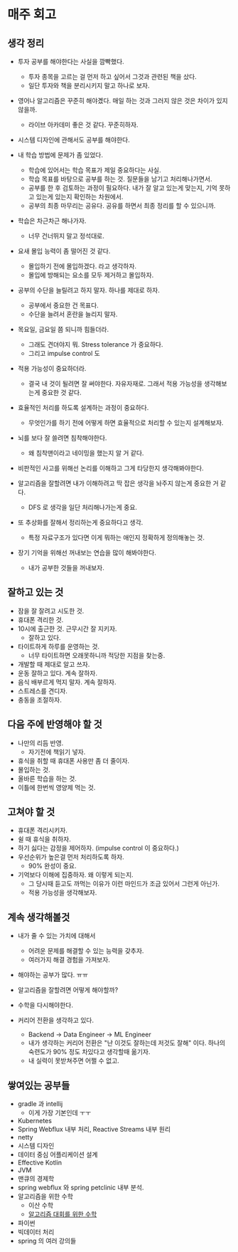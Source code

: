 # 매주 회고

## 생각 정리

- 투자 공부를 해야한다는 사실을 깜빡했다.
  - 투자 종목을 고르는 걸 먼저 하고 싶어서 그것과 관련된 책을 샀다. 
  - 일단 투자와 책을 분리시키지 말고 하나로 보자.

- 영어나 알고리즘은 꾸준히 해야곘다. 매일 하는 것과 그러지 않은 것은 차이가 있지 않을까. 
  - 라이브 아카데미 좋은 것 같다. 꾸준히하자. 

- 시스템 디자인에 관해서도 공부를 해야한다. 

- 내 학습 방법에 문제가 좀 있었다. 
  - 학습에 있어서는 학습 목표가 제일 중요하다는 사실.
  - 학습 목표를 바탕으로 공부를 하는 것. 질문들을 남기고 처리해나가면서. 
  - 공부를 한 후 검토하는 과정이 필요하다. 내가 잘 알고 있는게 맞는지, 기억 못하고 있는게 있는지 확인하는 차원에서.
  - 공부의 최종 마무리는 공유다. 공유를 하면서 최종 정리를 할 수 있으니까.

- 학습은 차근차근 해나가자. 
  - 너무 건너뛰지 말고 정석대로.

- 요새 몰입 능력이 좀 떨어진 것 같다. 
  - 몰입하기 전에 몰입하겠다. 라고 생각하자. 
  - 몰입에 방해되는 요소를 모두 제거하고 몰입하자. 

- 공부의 수단을 늘릴려고 하지 말자. 하나를 제대로 하자. 
  - 공부에서 중요한 건 목표다.
  - 수단을 늘려서 혼란을 늘리지 말자.

- 목요일, 금요일 쯤 되니까 힘들더라. 
  - 그래도 견뎌야지 뭐. Stress tolerance 가 중요하다.
  - 그리고 impulse control 도 

- 적용 가능성이 중요하더라. 
  - 결국 내 것이 될려면 잘 써야한다. 자유자재로. 그래서 적용 가능성을 생각해보는게 중요한 것 같다. 

- 효율적인 처리를 하도록 설계하는 과정이 중요하다. 
  - 무엇인가를 하기 전에 어떻게 하면 효율적으로 처리할 수 있는지 설계해보자.

- 뇌를 보다 잘 쓸려면 침착해야한다. 
  - 왜 침착맨이라고 네이밍을 했는지 알 거 같다.

- 비판적인 사고를 위해선 논리를 이해하고 그게 타당한지 생각해봐야한다.
 
- 알고리즘을 잘할려면 내가 이해하려고 딱 잡은 생각을 놔주지 않는게 중요한 거 같다. 
  - DFS 로 생각을 일단 처리해나가는게 중요.
- 또 추상화를 잘해서 정리하는게 중요하다고 생각.
  - 특정 자료구조가 있다면 이게 뭐하는 애인지 정확하게 정의해놓는 것. 

- 장기 기억을 위해선 꺼내보는 연습을 많이 해봐야한다. 
  - 내가 공부한 것들을 꺼내보자. 

## 잘하고 있는 것

- 잠을 잘 잘려고 시도한 것.
- 휴대폰 격리한 것.
- 10시에 출근한 것. 근무시간 잘 지키자.
  - 잘하고 있다.
- 타이트하게 하루를 운영하는 것.
  - 너무 타이트하면 오래못하니까 적당한 지점을 찾는중.
- 개발할 때 제대로 알고 쓰자.
- 운동 잘하고 있다. 계속 잘하자. 
- 음식 배부르게 먹지 말자. 계속 잘하자.  
- 스트레스를 견디자. 
- 충동을 조절하자. 

## 다음 주에 반영해야 할 것

- 나만의 리듬 반영.
  - 자기전에 책읽기 넣자.
- 휴식을 취할 때 휴대폰 사용만 좀 더 줄이자.
- 몰입하는 것. 
- 올바른 학습을 하는 것.  
- 이틀에 한번씩 영양제 먹는 것. 

## 고쳐야 할 것

- 휴대폰 격리시키자.
- 쉴 때 휴식을 취하자.
- 하기 싫다는 감정을 제어하자. (impulse control 이 중요하다.)
- 우선순위가 높은걸 먼저 처리하도록 하자.
  - 90% 완성이 중요.
- 기억보다 이해에 집중하자. 왜 이렇게 되는지.
  - 그 당시때 듣고도 까먹는 이유가 이런 마인드가 조금 있어서 그런게 아닌가.
  - 적용 가능성을 생각해보자.

## 계속 생각해볼것

- 내가 줄 수 있는 가치에 대해서
  - 어려운 문제를 해결할 수 있는 능력을 갖추자. 
  - 여러가지 해결 경험을 가져보자. 

- 해야하는 공부가 많다. ㅠㅠ

- 알고리즘을 잘할려면 어떻게 해야할까?

- 수학을 다시해야한다. 

- 커리어 전환을 생각하고 있다. 
  - Backend -> Data Engineer -> ML Engineer 
  - 내가 생각하는 커리어 전환은 "난 이것도 잘하는데 저것도 잘해" 이다. 하나의 숙련도가 90% 정도 차있다고 생각할때 옮기자.
  - 내 실력이 못받쳐주면 어쩔 수 없고. 

## 쌓여있는 공부들 

- gradle 과 intellij 
  - 이게 가장 기본인데 ㅜㅜ 
- Kubernetes 
- Spring Webflux 내부 처리, Reactive Streams 내부 원리 
- netty 
- 시스템 디자인
- 데이터 중심 어플리케이션 설계 
- Effective Kotlin 
- JVM 
- 맨큐의 경제학
- spring webflux 와 spring petclinic 내부 분석. 
- 알고리즘을 위한 수학
  - 이산 수학
  - [알고리즘 대회를 위한 수학](https://algospot.com/wiki/read/%EC%95%8C%EA%B3%A0%EB%A6%AC%EC%A6%98_%EB%8C%80%ED%9A%8C%EC%97%90_%ED%95%84%EC%9A%94%ED%95%9C_%EC%88%98%ED%95%99)
- 파이썬 
- 빅데이터 처리 
- spring 의 여러 강의들 

